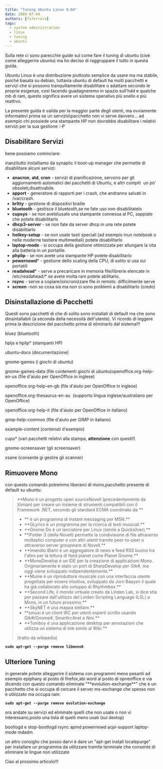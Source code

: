 ```yaml
---
title: "Tuning Ubuntu Linux 9.04"
date: 2009-07-04
authors: [fsferrara]
tags:
  - system administration
  - linux
  - tuning
  - ubuntu
---
```

Sulla rete ci sono parecchie guide sul come fare il tuning di ubuntu (cioè come alleggerire ubuntu) ma ho deciso di raggruppare il tutto in questa guida.

Ubuntu Linux è una distribuzione piuttosto semplice da usare ma ma stabile, poiché basata su debian, tuttavia ubuntu di default ha molti pacchetti e servizi che si possono tranquillamente disabilitare o adattare secondo le proprie esigenze, così facendo guadagneremo in spazio sull'hdd e qualche mb di ram, questo significa avere un sistema operativo più snello e più reattivo.

La presente guida è valida per la maggior parte degli utenti, ma ovviamente informatevi prima se un servizio\pacchetto non vi serve davvero... ad esempio chi possiede una stampante HP non dovrebbe disabilitare i relativi servizi per la sua gestione :-P

<!-- truncate -->

## Disabilitare Servizi

bene possiamo cominciare:

inanzitutto installiamo da synaptic il boot-up manager che permette di disabilitare alcuni servizi:

  * **anacron**, **atd**, **cron** - servizi di pianificazione, servono per gli aggiornamenti automatici dei pacchetti di Ubuntu, e altri compiti  un po' obsoleti,disattivabile.
  * **apport** - generatore di rapporti per i crash, che andranno salvati in /var/crash.
  * **brltty** - gestione di dispositivi braille
  * **bluetooth** - gestisce il bluetooth,se ne fate uso non disabilitatelo
  * **cupsys** - se non avete\usate una stampante connessa al PC, sappiate che potete disabilitarlo
  * **dhcp3-server** - se non fate da server dhcp in una rete potete disabilitarlo
  * **hotkey-setup** - se non usate tasti speciali (ad esempio inun notebook o nelle moderne tastiere multimediali) potete disabilitarlo
  * **laptop-mode** - si occupa della gestione ottimizzata per allungare la vita alla batteria in un portatile.
  * **phplip** - se non avete una stampante HP potete disabilitarlo
  * **powernowd*** - gestione dello scaling della CPU, di solito si usa sui portatili
  * **readahead*** - serve a precaricare in memoria file/librerie elencate in /etc/readahead/* se avete molta ram potete abilitarlo.
  * **rsync** - serve a copiare/sincronizzare file in remoto. difficilmente serve
  * **screen** -non so cosa sia ma non ci sono problemi a disabilitarlo (credo)

## Disinstallazione di Pacchetti

Questi sono pacchetti di che di solito sono installati di default ma che sono dinsintallabili (a seconda della necessità dell'utente). Vi ricordo di leggere prima la descrizione del pacchetto prima di eliminarlo dal sistema!!!

bluez (bluetooth)

hpijs e hplip* (stampanti HP)

ubuntu-docs (documentazione)

gnome-games (i giochi di ubuntu)

gnome-games-data (file contenenti giochi di ubuntu)openoffice.org-help-en-us (file d'aiuto per OpenOffice in inglese)

openoffice.org-help-en-gb (file d'aiuto per OpenOffice in inglese)

openoffice.org-thesaurus-en-au  (supporto lingua inglese/australiano per OpenOffice)

openoffice.org-help-it (file d'aiuto per OpenOffice in italiano)

gimp-help-common (file d'aiuto per GIMP in italiano)

example-content (contenuti d'esempio)

cups* (vari pacchetti relativi alla stampa, **attenzione** con questi!)

gnome-screensaver (gli screensaver)

xsane (consente gi gestire gli scanner)

## Rimuovere Mono

con questo comando potremmo liberarci di mono,pacchetto presente di default su ubuntu:

> <p>
>   **Mono è un progetto open sourceNovell (precedentemente da Ximian) per creare un insieme di strumenti compatibili con il Framework .NET, secondo gli standard ECMA coordinato da **
> </p>
>
> <ul>
>   <li>
>     ** è un programma di instant messaging per MSN.**
>   </li>
>   <li>
>     **GLyrics è un programma per la ricerca di testi musicali.**
>   </li>
>   <li>
>     **Gnome Do è un lanciatore per Linux (simile a Quicksilver).**
>   </li>
>   <li>
>     **iFolder 3 (della Novell) permette la condivisione di file attraverso molteplici computer e con altri utenti tramite peer-to-peer o attraverso server groupware di Novell.**
>   </li>
>   <li>
>     **Imendio Blam! è un aggregatore di news e feed RSS buono tra l'altro per la lettura di feed planet come Planet Gnome.**
>   </li>
>   <li>
>     **MonoDevelop è un IDE per la creazione di applicazioni Mono. Originariamente è stato un port di SharpDevelop per Gtk#, ma oggi viene sviluppato indipendentemente.**
>   </li>
>   <li>
>     **Muine è un riproduttore musicale con una interfaccia utente progettata per essere intuitiva, sviluppato da Jorn Baayen il quale ha già collaborato allo sviluppo di Rhythmbox.**
>   </li>
>   <li>
>     **Second Life, il mondo virtuale creato da Linden Lab, si dice stia per passare dall'utilizzo del Linden Scripting Language (LSL) a Mono, in un futuro prossimo.**
>   </li>
>   <li>
>     **SkyNET è una mappa stellare.**
>   </li>
>   <li>
>     **smuxi è un client IRC per utenti esperti scritto usando Gtk#/Gnome#, SmartIrc4net e Nini.**
>   </li>
>   <li>
>     **Tomboy è una applicazione desktop per annotazioni che utilizza un sistema di link simile al Wiki.**
>   </li>
> </ul>
>
> <p>
>   (tratto da wikipedia)
> </p>

**`sudo apt-get --purge remove libmono0`**

<h2>
  Ulteriore Tuning
</h2>

<p>
  in generale potete alleggerire il sistema con programmi meno pesanti ad esempio epiphany al posto di firefox,abi word al posto di opneoffice e via dicendo con questo comando eliminate "**evolution-exchange**" che è un pacchetto che si occupa di cercare il server ms-exchange che spesso non è utilizzato ma occupa ram:
</p>

**`sudo apt-get --purge remove evolution-exchange`**

<p>
  ora andate su servizi ed eliminate quelli che non usate o non vi interessano,posto una lista di quelli meno usati (sui dextop)
</p>

<p>
  bootlogd e stop-bootlogd  
 rsync  
 apmd  
 powernowd  
 acpi-support  
 laptop-mode  
 mdadm
</p>

un altro consiglio che posso darvi è dare un "apt-get install localepurge" per installare un programma da utilizzare tramite terminale che consente di eliminare le lingue non utilizzate

Ciao al prossimo articolo!!!
